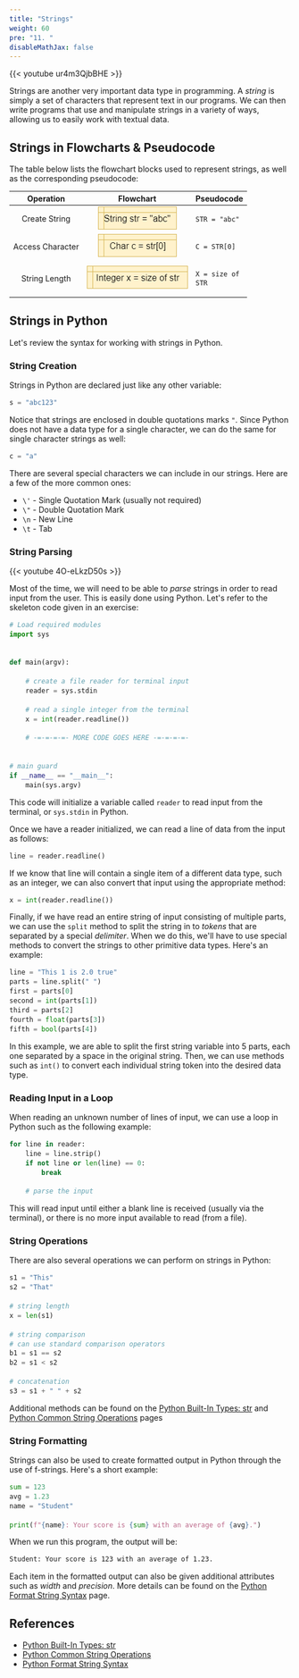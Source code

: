 ```yaml
---
title: "Strings"
weight: 60
pre: "11. "
disableMathJax: false
---
```


{{< youtube ur4m3QjbBHE  >}}

Strings are another very important data type in programming. A _string_ is simply a set of characters that represent text in our programs. We can then write programs that use and manipulate strings in a variety of ways, allowing us to easily work with textual data.

## Strings in Flowcharts & Pseudocode

The table below lists the flowchart blocks used to represent strings, as well as the corresponding pseudocode:

| Operation | Flowchart | Pseudocode |
|:---------:|:---------:|:-----------|
| Create String | ![Create String Flowchart Block](/images/1/1.3.x.10.string1.png) | <pre><code>STR = "abc"</code></pre> |
| Access Character | ![Access Character in String Flowchart Block](/images/1/1.3.x.10.string2.png) | <pre><code>C = STR[0]</code></pre> |
| String Length | ![String Length Flowchart Block](/images/1/1.3.x.10.string3.png) | <pre><code>X = size of STR</code></pre> |

## Strings in Python

Let's review the syntax for working with strings in Python.

### String Creation

Strings in Python are declared just like any other variable:

```python
s = "abc123"
```

Notice that strings are enclosed in double quotations marks `"`. Since Python does not have a data type for a single character, we can do the same for single character strings as well:

```python
c = "a"
```

There are several special characters we can include in our strings. Here are a few of the more common ones:
* `\'` - Single Quotation Mark (usually not required)
* `\"` - Double Quotation Mark
* `\n` - New Line
* `\t` - Tab

### String Parsing

{{< youtube 4O-eLkzD50s  >}}

Most of the time, we will need to be able to _parse_ strings in order to read input from the user. This is easily done using Python. Let's refer to the skeleton code given in an exercise:

```python
# Load required modules
import sys


def main(argv):

    # create a file reader for terminal input
    reader = sys.stdin

    # read a single integer from the terminal
    x = int(reader.readline())

    # -=-=-=-=- MORE CODE GOES HERE -=-=-=-=- 


# main guard
if __name__ == "__main__":
    main(sys.argv)

```

This code will initialize a variable called `reader` to read input from the terminal, or `sys.stdin` in Python.

Once we have a reader initialized, we can read a line of data from the input as follows:

```python
line = reader.readline()
```

If we know that line will contain a single item of a different data type, such as an integer, we can also convert that input using the appropriate method:

```python
x = int(reader.readline())
```

Finally, if we have read an entire string of input consisting of multiple parts, we can use the `split` method to split the string in to _tokens_ that are separated by a special _delimiter_. When we do this, we'll have to use special methods to convert the strings to other primitive data types. Here's an example:

```python
line = "This 1 is 2.0 true"
parts = line.split(" ")
first = parts[0]
second = int(parts[1])
third = parts[2]
fourth = float(parts[3])
fifth = bool(parts[4])
```

In this example, we are able to split the first string variable into $5$ parts, each one separated by a space in the original string. Then, we can use methods such as `int()` to convert each individual string token into the desired data type.

### Reading Input in a Loop

When reading an unknown number of lines of input, we can use a loop in Python such as the following example:

```python
for line in reader:
    line = line.strip()
    if not line or len(line) == 0:
        break
    
    # parse the input
```

This will read input until either a blank line is received (usually via the terminal), or there is no more input available to read (from a file). 

### String Operations

There are also several operations we can perform on strings in Python:

```python
s1 = "This"
s2 = "That"

# string length
x = len(s1)

# string comparison
# can use standard comparison operators
b1 = s1 == s2
b2 = s1 < s2 

# concatenation
s3 = s1 + " " + s2
```

Additional methods can be found on the [Python Built-In Types: str](https://docs.python.org/3/library/stdtypes.html#text-sequence-type-str) and
[Python Common String Operations](https://docs.python.org/3/library/string.html) pages

### String Formatting

Strings can also be used to create formatted output in Python through the use of f-strings. Here's a short example:

```python
sum = 123
avg = 1.23
name = "Student"

print(f"{name}: Your score is {sum} with an average of {avg}.")
```

When we run this program, the output will be:

```tex
Student: Your score is 123 with an average of 1.23.
```

Each item in the formatted output can also be given additional attributes such as _width_ and _precision_. More details can be found on the [Python Format String Syntax](https://docs.python.org/3/library/string.html#format-string-syntax) page.

## References

* [Python Built-In Types: str](https://docs.python.org/3/library/stdtypes.html#text-sequence-type-str)
* [Python Common String Operations](https://docs.python.org/3/library/string.html)
* [Python Format String Syntax](https://docs.python.org/3/library/string.html#format-string-syntax)
